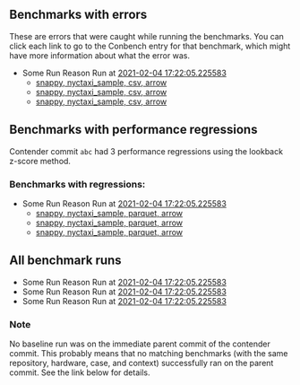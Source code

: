 ## Benchmarks with errors

These are errors that were caught while running the benchmarks. You can click each link to go to the Conbench entry for that benchmark, which might have more information about what the error was.

- Some Run Reason Run at [2021-02-04 17:22:05.225583](http://localhost/compare/runs/some_contender...some_contender/)
  - [snappy, nyctaxi_sample, csv, arrow](http://localhost/benchmarks/some-benchmark-uuid-4)
  - [snappy, nyctaxi_sample, csv, arrow](http://localhost/benchmarks/some-benchmark-uuid-4)
  - [snappy, nyctaxi_sample, csv, arrow](http://localhost/benchmarks/some-benchmark-uuid-4)

## Benchmarks with performance regressions

Contender commit `abc` had 3 performance regressions using the lookback z-score method.

### Benchmarks with regressions:

- Some Run Reason Run at [2021-02-04 17:22:05.225583](http://localhost/compare/runs/some_contender...some_contender/)
  - [snappy, nyctaxi_sample, parquet, arrow](http://localhost/benchmarks/some-benchmark-uuid-3)
  - [snappy, nyctaxi_sample, parquet, arrow](http://localhost/benchmarks/some-benchmark-uuid-3)
  - [snappy, nyctaxi_sample, parquet, arrow](http://localhost/benchmarks/some-benchmark-uuid-3)

## All benchmark runs

- Some Run Reason Run at [2021-02-04 17:22:05.225583](http://localhost/runs/some_contender)
- Some Run Reason Run at [2021-02-04 17:22:05.225583](http://localhost/runs/some_contender)
- Some Run Reason Run at [2021-02-04 17:22:05.225583](http://localhost/runs/some_contender)

### Note

No baseline run was on the immediate parent commit of the contender commit. This probably means that no matching benchmarks (with the same repository, hardware, case, and context) successfully ran on the parent commit. See the link below for details.
